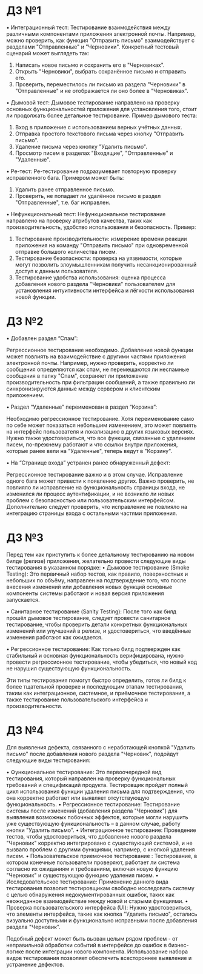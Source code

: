 # ДЗ №1

•	Интеграционный тест:
Тестирование взаимодействия между различными компонентами приложения электронной почты. Например, можно проверить, как функция "Отправить письмо" взаимодействует с разделами "Отправленные" и "Черновики". Конкретный тестовый сценарий может выглядеть так:
1. Написать новое письмо и сохранить его в "Черновиках".
2. Открыть "Черновики", выбрать сохранённое письмо и отправить его.
3. Проверить, переместилось ли письмо из раздела "Черновики" в "Отправленные" и не отображается ли оно более в "Черновиках".
   
•	Дымовой тест:
Дымовое тестирование направлено на проверку основных функциональностей приложения для установления того, стоит ли продолжать более детальное тестирование. Пример дымового теста:
1. Вход в приложение с использованием верных учётных данных.
2. Отправка простого текстового письма через кнопку "Отправить письмо".
3. Удаление письма через кнопку "Удалить письмо".
4. Просмотр писем в разделах "Входящие", "Отправленные" и "Удаленные".
   
•	Ре-тест:
Ре-тестирование подразумевает повторную проверку исправленного бага. Примером может быть:
1. Удалить ранее отправленное письмо.
2. Проверить, не попадает ли удалённое письмо в раздел "Отправленные", т.е. баг исправлен.
   
•	Нефункциональный тест:
Нефункциональное тестирование направлено на проверку атрибутов качества, таких как производительность, удобство использования и безопасность. Пример:
1. Тестирование производительности: измерение времени реакции приложения на команду "Отправить письмо" при одновременной отправке большого количества писем.
2. Тестирование безопасности: проверка на уязвимости, которые могут позволить злоумышленникам получить несанкционированный доступ к данным пользователя.
3. Тестирование удобства использования: оценка процесса добавления нового раздела "Черновики" пользователем для установления интуитивности интерфейса и лёгкости использования новой функции.

# ДЗ №2
•	Добавлен раздел “Спам”:

Регрессионное тестирование необходимо. Добавление новой функции может повлиять на взаимодействие с другими частями приложения электронной почты. Например, нужно проверить, корректно ли сообщения определяются как спам, не перемещаются ли неспамные сообщения в папку "Спам", сохраняет ли приложение производительность при фильтрации сообщений, а также правильно ли синхронизируются данные между сервером и клиентским приложением.

•	Раздел “Удаленные” переименован в раздел “Корзина”:

Необходимо регрессионное тестирование. Хотя переименование само по себе может показаться небольшим изменением, это может повлиять на интерфейс пользователя и локализацию в других языковых версиях. Нужно также удостовериться, что все функции, связанные с удалением писем, по-прежнему работают и что ссылки внутри приложения, которые ранее вели на "Удаленные", теперь ведут в "Корзину".

•	На “Странице входа” устранен ранее обнаруженный дефект: 

Регрессионное тестирование важно и в этом случае. Исправление одного бага может привести к появлению других. Важно проверить, не повлияло ли исправление на функциональность страницы входа, не изменился ли процесс аутентификации, и не возникло ли новых проблем с безопасностью или пользовательским интерфейсом. Дополнительно следует проверить, что исправление не повлияло на интеграцию страницы входа с остальными частями приложения.

# ДЗ №3
Перед тем как приступить к более детальному тестированию на новом билде (релизе) приложения, желательно провести следующие виды тестирования в указанном порядке:
•	Дымовое тестирование (Smoke Testing): Это первичный набор тестов, как правило, поверхностных и небольших по объёму, направлен на подтверждение того, что после внесения изменений или добавления новых функций основные компоненты системы работают и новая версия приложения запускается.

•	Санитарное тестирование (Sanity Testing): После того как билд прошёл дымовое тестирование, следует провести санитарное тестирование, чтобы проверить детали конкретных функциональных изменений или улучшений в релизе, и удостовериться, что введённые изменения работают как ожидается.

•	 Регрессионное тестирование: Как только билд подтвержден как стабильный и основная функциональность верифицирована, нужно провести регрессионное тестирование, чтобы убедиться, что новый код не нарушил существующую функциональность.

Эти типы тестирования помогут быстро определить, готов ли билд к более тщательной проверке и последующим этапам тестирования, таким как интеграционное, системное, и приёмочное тестирования, а также тестирование пользовательского интерфейса и производительности.

# ДЗ №4
Для выявления дефекта, связанного с неработающей кнопкой "Удалить письмо" после добавления нового раздела "Черновик", подойдут следующие виды тестирования:

•	Функциональное тестирование: Это первоочередной вид тестирования, который направлен на проверку функциональных требований и спецификаций продукта. Тестировщик пройдет полный цикл использования функции удаления письма для подтверждения, что она корректно работает или выявляет отсутствующую функциональность. 
•	Регрессионное тестирование: Тестирование системы после изменений (добавления раздела "Черновик") для выявления возможных побочных эффектов, которые могли нарушить уже существующую функциональность – в данном случае, работу кнопки "Удалить письмо".
•	Интеграционное тестирование: Проведение тестов, чтобы удостовериться, что добавление нового раздела "Черновик" корректно интегрировано с существующей системой, и не вызвало проблем с другими функциями, например, с кнопкой удаления писем.
•	Пользовательское приемочное тестирование : Тестирование, в котором конечные пользователи проверяют, работает ли система согласно их ожиданиям и требованиям, включая новую функцию "Черновик" и существующую функцию удаления писем.
•	Исследовательское тестирование: Применение данного вида тестирования позволит тестировщикам свободно исследовать систему с целью обнаружения недокументированных ошибок, таких как неожиданное взаимодействие между новой и старыми функциями.
•	Проверка пользовательского интерфейса (UI): Нужно удостовериться, что элементы интерфейса, такие как кнопка "Удалить письмо", остались визуально доступными и функционально исправными после добавления раздела "Черновик".

Подобный дефект может быть вызван целым рядом проблем - от неправильной обработки событий в интерфейсе до ошибок в бизнес-логике после интеграции нового компонента. Использование набора видов тестирования позволяет обеспечить всестороннее выявление и устранение дефектов.
